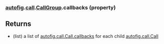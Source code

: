 ### [autofig](autofig.md).[call](autofig.call.md).[CallGroup](autofig.call.CallGroup.md).callbacks (property)




Returns
---------
* (list) a list of  [autofig.call.Call.callbacks](autofig.call.Call.callbacks.md) for each child
    [autofig.call.Call](autofig.call.Call.md)

